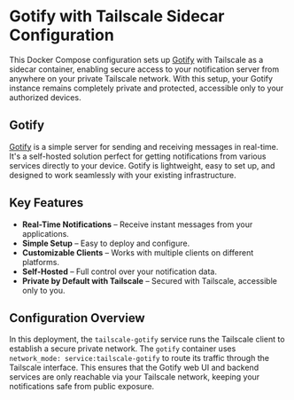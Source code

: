 # Gotify with Tailscale Sidecar Configuration

This Docker Compose configuration sets up [Gotify](https://github.com/gotify/server) with Tailscale as a sidecar container, enabling secure access to your notification server from anywhere on your private Tailscale network. With this setup, your Gotify instance remains completely private and protected, accessible only to your authorized devices.

## Gotify

[Gotify](https://github.com/gotify/server) is a simple server for sending and receiving messages in real-time. It's a self-hosted solution perfect for getting notifications from various services directly to your device. Gotify is lightweight, easy to set up, and designed to work seamlessly with your existing infrastructure.

## Key Features

* **Real-Time Notifications** – Receive instant messages from your applications.
* **Simple Setup** – Easy to deploy and configure.
* **Customizable Clients** – Works with multiple clients on different platforms.
* **Self-Hosted** – Full control over your notification data.
* **Private by Default with Tailscale** – Secured with Tailscale, accessible only to you.

## Configuration Overview

In this deployment, the `tailscale-gotify` service runs the Tailscale client to establish a secure private network. The `gotify` container uses `network_mode: service:tailscale-gotify` to route its traffic through the Tailscale interface. This ensures that the Gotify web UI and backend services are only reachable via your Tailscale network, keeping your notifications safe from public exposure.
